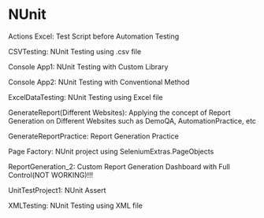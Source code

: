 # NUnit

Actions Excel: Test Script before Automation Testing

CSVTesting: NUnit Testing using .csv file

Console App1: NUnit Testing with Custom Library

Console App2: NUnit Testing with Conventional Method

ExcelDataTesting: NUnit Testing using Excel file

GenerateReport(Different Websites): Applying the concept of Report Generation on Different Websites such as DemoQA, AutomationPractice, etc

GenerateReportPractice: Report Generation Practice

Page Factory: NUnit project using SeleniumExtras.PageObjects

ReportGeneration_2: Custom Report Generation Dashboard with Full Control(NOT WORKING)!!!

UnitTestProject1: NUnit Assert

XMLTesting: NUnit Testing using XML file